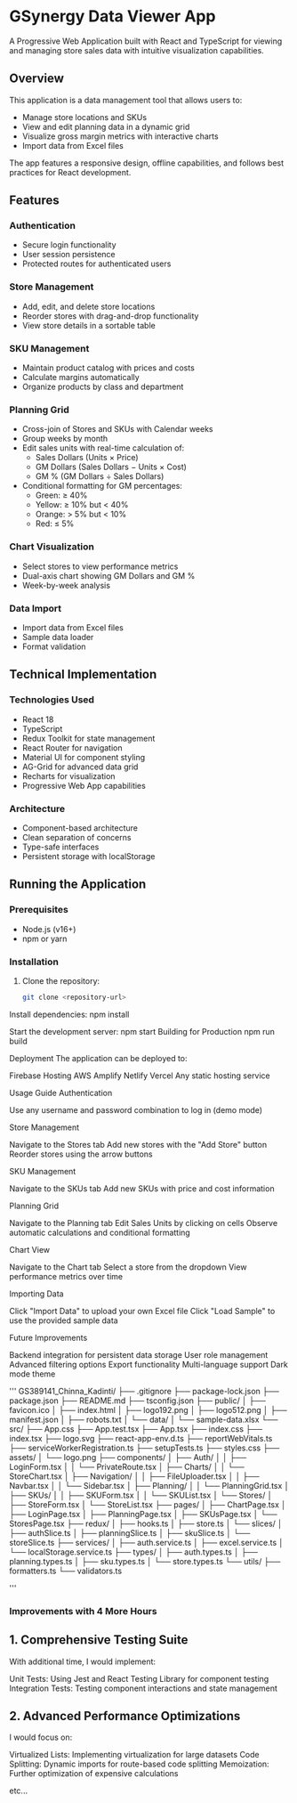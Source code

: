# GSynergy Data Viewer App

A Progressive Web Application built with React and TypeScript for viewing and managing store sales data with intuitive visualization capabilities.

## Overview

This application is a data management tool that allows users to:

- Manage store locations and SKUs
- View and edit planning data in a dynamic grid
- Visualize gross margin metrics with interactive charts
- Import data from Excel files

The app features a responsive design, offline capabilities, and follows best practices for React development.

## Features

### Authentication
- Secure login functionality
- User session persistence
- Protected routes for authenticated users

### Store Management
- Add, edit, and delete store locations
- Reorder stores with drag-and-drop functionality
- View store details in a sortable table

### SKU Management
- Maintain product catalog with prices and costs
- Calculate margins automatically
- Organize products by class and department

### Planning Grid
- Cross-join of Stores and SKUs with Calendar weeks
- Group weeks by month
- Edit sales units with real-time calculation of:
  - Sales Dollars (Units × Price)
  - GM Dollars (Sales Dollars − Units × Cost)
  - GM % (GM Dollars ÷ Sales Dollars)
- Conditional formatting for GM percentages:
  - Green: ≥ 40%
  - Yellow: ≥ 10% but < 40%
  - Orange: > 5% but < 10%
  - Red: ≤ 5%

### Chart Visualization
- Select stores to view performance metrics
- Dual-axis chart showing GM Dollars and GM %
- Week-by-week analysis

### Data Import
- Import data from Excel files
- Sample data loader
- Format validation

## Technical Implementation

### Technologies Used
- React 18
- TypeScript
- Redux Toolkit for state management
- React Router for navigation
- Material UI for component styling
- AG-Grid for advanced data grid
- Recharts for visualization
- Progressive Web App capabilities

### Architecture
- Component-based architecture
- Clean separation of concerns
- Type-safe interfaces
- Persistent storage with localStorage

## Running the Application

### Prerequisites
- Node.js (v16+)
- npm or yarn

### Installation
1. Clone the repository:
   ```bash
   git clone <repository-url>

Install dependencies:
npm install

Start the development server:
npm start
Building for Production
npm run build



Deployment
The application can be deployed to:

Firebase Hosting
AWS Amplify
Netlify
Vercel
Any static hosting service

Usage Guide
Authentication

Use any username and password combination to log in (demo mode)

Store Management

Navigate to the Stores tab
Add new stores with the "Add Store" button
Reorder stores using the arrow buttons

SKU Management

Navigate to the SKUs tab
Add new SKUs with price and cost information

Planning Grid

Navigate to the Planning tab
Edit Sales Units by clicking on cells
Observe automatic calculations and conditional formatting

Chart View

Navigate to the Chart tab
Select a store from the dropdown
View performance metrics over time

Importing Data

Click "Import Data" to upload your own Excel file
Click "Load Sample" to use the provided sample data

Future Improvements

Backend integration for persistent data storage
User role management
Advanced filtering options
Export functionality
Multi-language support
Dark mode theme


'''
GS389141_Chinna_Kadinti/ 
├── .gitignore 
├── package-lock.json 
├── package.json 
├── README.md 
├── tsconfig.json 
├── public/ 
│   ├── favicon.ico 
│   ├── index.html 
│   ├── logo192.png 
│   ├── logo512.png 
│   ├── manifest.json 
│   ├── robots.txt 
│   └── data/ 
│       └── sample-data.xlsx 
└── src/ 
    ├── App.css 
    ├── App.test.tsx 
    ├── App.tsx 
    ├── index.css 
    ├── index.tsx 
    ├── logo.svg 
    ├── react-app-env.d.ts 
    ├── reportWebVitals.ts 
    ├── serviceWorkerRegistration.ts 
    ├── setupTests.ts 
    ├── styles.css 
    ├── assets/ 
    │   └── logo.png 
    ├── components/ 
    │   ├── Auth/ 
    │   │   ├── LoginForm.tsx 
    │   │   └── PrivateRoute.tsx 
    │   ├── Charts/ 
    │   │   └── StoreChart.tsx 
    │   ├── Navigation/ 
    │   │   ├── FileUploader.tsx 
    │   │   ├── Navbar.tsx 
    │   │   └── Sidebar.tsx 
    │   ├── Planning/ 
    │   │   └── PlanningGrid.tsx 
    │   ├── SKUs/ 
    │   │   ├── SKUForm.tsx 
    │   │   └── SKUList.tsx 
    │   └── Stores/ 
    │       ├── StoreForm.tsx 
    │       └── StoreList.tsx 
    ├── pages/ 
    │   ├── ChartPage.tsx 
    │   ├── LoginPage.tsx 
    │   ├── PlanningPage.tsx 
    │   ├── SKUsPage.tsx 
    │   └── StoresPage.tsx 
    ├── redux/ 
    │   ├── hooks.ts 
    │   ├── store.ts 
    │   └── slices/ 
    │       ├── authSlice.ts 
    │       ├── planningSlice.ts 
    │       ├── skuSlice.ts 
    │       └── storeSlice.ts 
    ├── services/ 
    │   ├── auth.service.ts 
    │   ├── excel.service.ts 
    │   └── localStorage.service.ts 
    ├── types/ 
    │   ├── auth.types.ts 
    │   ├── planning.types.ts 
    │   ├── sku.types.ts 
    │   └── store.types.ts 
    └── utils/ 
        ├── formatters.ts 
        └── validators.ts


'''





### Improvements with 4 More Hours
## 1. Comprehensive Testing Suite
With additional time, I would implement:

Unit Tests: Using Jest and React Testing Library for component testing
Integration Tests: Testing component interactions and state management

## 2. Advanced Performance Optimizations
I would focus on:

Virtualized Lists: Implementing virtualization for large datasets
Code Splitting: Dynamic imports for route-based code splitting
Memoization: Further optimization of expensive calculations

etc...




